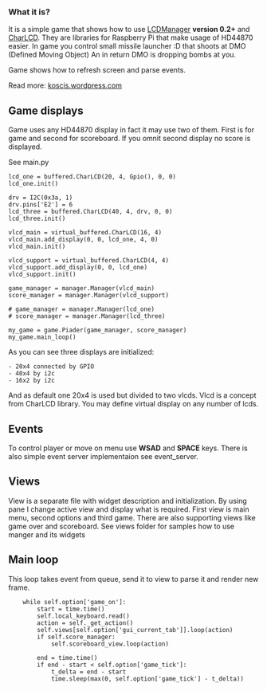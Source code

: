 ### What it is?

It is a simple game that shows how to use [LCDManager](git@bitbucket.org:kosci/lcdmanager.git) **version 0.2+** 
and [CharLCD](https://bitbucket.org/kosci/charlcd). 
They are libraries for Raspberry Pi that make usage of HD44870 easier.
 In game you control small missile launcher :D that shoots at DMO (Defined Moving Object)
  An in return DMO is dropping bombs at you.
  
  Game shows how to refresh screen and parse events. 
  
  Read more: [koscis.wordpress.com](https://koscis.wordpress.com)
  
## Game displays
  
  Game uses any HD44870 display in fact it may use two of them. First is for game and second for scoreboard.
  If you omnit second display no score is displayed.
  
  See main.py
  
    lcd_one = buffered.CharLCD(20, 4, Gpio(), 0, 0)
    lcd_one.init()

    drv = I2C(0x3a, 1)
    drv.pins['E2'] = 6
    lcd_three = buffered.CharLCD(40, 4, drv, 0, 0)
    lcd_three.init()

    vlcd_main = virtual_buffered.CharLCD(16, 4)
    vlcd_main.add_display(0, 0, lcd_one, 4, 0)
    vlcd_main.init()

    vlcd_support = virtual_buffered.CharLCD(4, 4)
    vlcd_support.add_display(0, 0, lcd_one)
    vlcd_support.init()

    game_manager = manager.Manager(vlcd_main)
    score_manager = manager.Manager(vlcd_support)

    # game_manager = manager.Manager(lcd_one)
    # score_manager = manager.Manager(lcd_three)

    my_game = game.Piader(game_manager, score_manager)
    my_game.main_loop()
    
As you can see three displays are initialized:

    - 20x4 connected by GPIO
    - 40x4 by i2c
    - 16x2 by i2c
    
And as default one 20x4 is used but divided to two vlcds. Vlcd is a concept from CharLCD library. 
You may define virtual display on any number of lcds.    
 
## Events
 
 To control player or move on menu use **WSAD** and **SPACE** keys. 
 There is also simple event server implementaion see event_server. 
 
## Views
 
 View is a separate file with widget description and initialization. By using pane I change active view and display what is required.
 First view is main menu, second options and third game. There are also supporting views like game over and scoreboard.
  See views folder for samples how to use manger and its widgets
  
## Main loop
  This loop takes event from queue, send it to view to parse it and render new frame.
  
  
        while self.option['game_on']:
            start = time.time()
            self.local_keyboard.read()
            action = self._get_action()
            self.views[self.option['gui_current_tab']].loop(action)
            if self.score_manager:
                self.scoreboard_view.loop(action)

            end = time.time()
            if end - start < self.option['game_tick']:
                t_delta = end - start
                time.sleep(max(0, self.option['game_tick'] - t_delta))
                